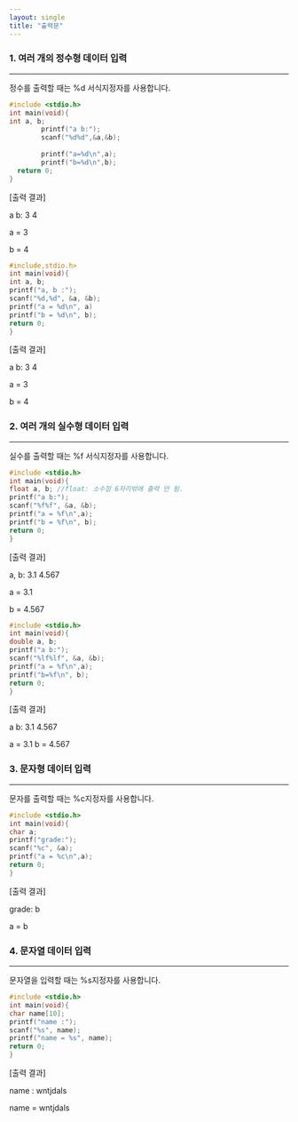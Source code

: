 ```yaml
---
layout: single
title: "출력문"
---
```


### 1. 여러 개의 정수형 데이터 입력
---
정수를 출력할 때는 %d 서식지정자를 사용합니다.
~~~C
#include <stdio.h>
int main(void){
int a, b;
        printf("a b:");
        scanf("%d%d",&a,&b); 
  
        printf("a=%d\n",a);
        printf("b=%d\n",b);
  return 0;
}
~~~

[출력 결과]

a b: 3 4

a = 3

b = 4

~~~C
#include,stdio.h>
int main(void){
int a, b;
printf("a, b :");
scanf("%d,%d", &a, &b);
printf("a = %d\n", a)
printf("b = %d\n", b);
return 0;
}
~~~

[출력 결과]

a b: 3 4

a = 3

b = 4




### 2. 여러 개의 실수형 데이터 입력
---
실수를 출력할 때는 %f 서식지정자를 사용합니다.
~~~C
#include <stdio.h>
int main(void){
float a, b; //float: 소수점 6자리밖에 출력 안 됨.
printf("a b:");
scanf("%f%f", &a, &b);
printf("a = %f\n",a);
printf("b = %f\n", b);
return 0;
}
~~~

[출력 결과]

a, b: 3.1 4.567

a = 3.1

b = 4.567

~~~C
#include <stdio.h>
int main(void){
double a, b;
printf("a b:");
scanf("%lf%lf", &a, &b);
printf("a = %f\n",a);
printf("b=%f\n", b);
return 0;
}
~~~

[출력 결과]

a b: 3.1 4.567

a = 3.1
b = 4.567




### 3. 문자형 데이터 입력
---
문자를 출력할 때는 %c지정자를 사용합니다.
~~~C
#include <stdio.h>
int main(void){
char a;
printf("grade:");
scanf("%c", &a);
printf("a = %c\n",a);
return 0;
}
~~~

[출력 결과]

grade: b

a = b




### 4. 문자열 데이터 입력
---
문자열을 입력할 때는 %s지정자를 사용합니다.
~~~C
#include <stdio.h>
int main(void){
char name[10];
printf("name :");
scanf("%s", name);
printf("name = %s", name);
return 0;
}
~~~

[출력 결과]

name : wntjdals

name = wntjdals
